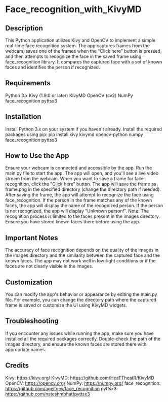 # Face_recognition_with_KivyMD
## Description
This Python application utilizes Kivy and OpenCV to implement a simple real-time face recognition system. The app captures frames from the webcam, saves one of the frames when the "Click here" button is pressed, and then attempts to recognize the face in the saved frame using face_recognition library. It compares the captured face with a set of known faces and identifies the person if recognized.

## Requirements
Python 3.x
Kivy (1.9.0 or later)
KivyMD
OpenCV (cv2)
NumPy
face_recognition
pyttsx3


## Installation
Install Python 3.x on your system if you haven't already.
Install the required packages using pip:
pip install kivy kivymd opencv-python numpy face_recognition pyttsx3


## How to Use the App
Ensure your webcam is connected and accessible by the app.
Run the main.py file to start the app.
The app will open, and you'll see a live video stream from the webcam.
When you want to save a frame for face recognition, click the "Click here" button.
The app will save the frame as frame.png in the specified directory (change the directory path if needed).
After saving the frame, the app will attempt to recognize the face using face_recognition.
If the person in the frame matches any of the known faces, the app will display the name of the recognized person.
If the person is not recognized, the app will display "Unknown person!".
Note: The recognition process is limited to the faces present in the images directory. Ensure you have stored known faces there before using the app.

## Important Notes
The accuracy of face recognition depends on the quality of the images in the images directory and the similarity between the captured face and the known faces.
The app may not work well in low-light conditions or if the faces are not clearly visible in the images.


## Customization
You can modify the app's behavior or appearance by editing the main.py file. For example, you can change the directory path where the captured frame is saved or customize the UI using KivyMD widgets.

## Troubleshooting
If you encounter any issues while running the app, make sure you have installed all the required packages correctly. Double-check the path of the images directory, and ensure the known faces are stored there with appropriate names.

## Credits
Kivy: https://kivy.org/
KivyMD: https://github.com/HeaTTheatR/KivyMD
OpenCV: https://opencv.org/
NumPy: https://numpy.org/
face_recognition: https://github.com/ageitgey/face_recognition
pyttsx3: https://github.com/nateshmbhat/pyttsx3

